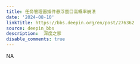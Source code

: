 ```yaml
---
title: 任务管理器插件悬浮窗口高概率崩溃
date: '2024-08-10'
linkTitle: https://bbs.deepin.org/en/post/276362
source: deepin_bbs
description:  深度之家 
disable_comments: true
---
```

NA
